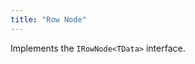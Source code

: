 ```yaml
---
title: "Row Node"
---
```


Implements the `IRowNode<TData>` interface.

<api-documentation source='resources/reference.json'></api-documentation>

